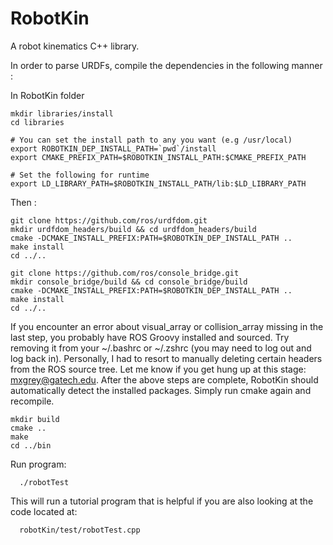 RobotKin
========

A robot kinematics C++ library.

In order to parse URDFs, compile the dependencies in the following manner : 

In RobotKin folder

    mkdir libraries/install
    cd libraries

    # You can set the install path to any you want (e.g /usr/local)
    export ROBOTKIN_DEP_INSTALL_PATH=`pwd`/install 
    export CMAKE_PREFIX_PATH=$ROBOTKIN_INSTALL_PATH:$CMAKE_PREFIX_PATH
    
    # Set the following for runtime
    export LD_LIBRARY_PATH=$ROBOTKIN_INSTALL_PATH/lib:$LD_LIBRARY_PATH

Then :

    git clone https://github.com/ros/urdfdom.git
    mkdir urdfdom_headers/build && cd urdfdom_headers/build
    cmake -DCMAKE_INSTALL_PREFIX:PATH=$ROBOTKIN_DEP_INSTALL_PATH ..
    make install
    cd ../..

    git clone https://github.com/ros/console_bridge.git
    mkdir console_bridge/build && cd console_bridge/build
    cmake -DCMAKE_INSTALL_PREFIX:PATH=$ROBOTKIN_DEP_INSTALL_PATH .. 
    make install
    cd ../..

If you encounter an error about visual_array or collision_array missing in the last step, you probably have ROS Groovy installed and sourced. Try removing it from your ~/.bashrc or ~/.zshrc (you may need to log out and log back in). Personally, I had to resort to manually deleting certain headers from the ROS source tree. Let me know if you get hung up at this stage: mxgrey@gatech.edu. After the above steps are complete, RobotKin should automatically detect the installed packages. Simply run cmake again and recompile.

    mkdir build
    cmake ..
    make
    cd ../bin

Run program:

      ./robotTest

This will run a tutorial program that is helpful if you are also looking at the code located at:

      robotKin/test/robotTest.cpp

